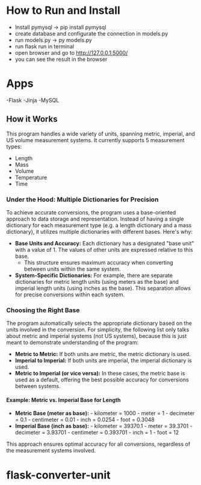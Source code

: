 # How to Run and Install
- Install pymysql -> pip install pymysql
- create database and configurate the connection in models.py
- run models.py -> py models.py
- run flask run in terminal
- open browser and go to http://127.0.0.1:5000/
- you can see the result in the browser

# Apps
-Flask
-Jinja
-MySQL

## How it Works
This program handles a wide variety of units, spanning metric, imperial, and US volume measurement systems. It currently supports 5 measurement types:
- Length
- Mass
- Volume
- Temperature
- Time

### Under the Hood: Multiple Dictionaries for Precision
To achieve accurate conversions, the program uses a base-oriented approach to data storage and representation. Instead of having a single dictionary for each measurement type (e.g. a length dictionary and a mass dictionary), it utilizes multiple dictionaries with different bases. Here's why:

- **Base Units and Accuracy:** Each dictionary has a designated "base unit" with a value of 1. The values of other units are expressed relative to this     base. 
    - This structure ensures maximum accuracy when converting between units within the same system.
- **System-Specific Dictionaries:** For example, there are separate dictionaries for metric length units (using meters as the base) and imperial length units (using inches as the base). This separation allows for precise conversions within each system.

### Choosing the Right Base

The program automatically selects the appropriate dictionary based on the units involved in the conversion. For simplicity, the following list only talks about metric and imperial systems (not US systems), because this is just meant to demonstrate understanding of the program:

- **Metric to Metric:** If both units are metric, the metric dictionary is used.
- **Imperial to Imperial:** If both units are imperial, the imperial dictionary is used.
- **Metric to Imperial (or vice versa):** In these cases, the metric base is used as a default, offering the best possible accuracy for conversions between systems.

#### Example: Metric vs. Imperial Base for Length

- **Metric Base (meter as base):** - kilometer = 1000 - meter = 1 - decimeter = 0.1 - centimeter = 0.01 - inch = 0.0254 - foot = 0.3048
- **Imperial Base (inch as base):** - kilometer = 39370.1 - meter = 39.3701 - decimeter = 3.93701 - centimeter = 0.393701 - inch = 1 - foot = 12

This approach ensures optimal accuracy for all conversions, regardless of the measurement systems involved.

# flask-converter-unit
